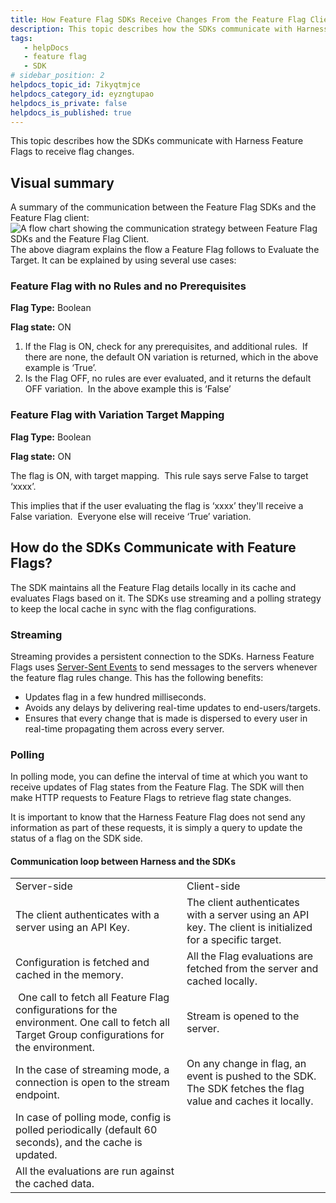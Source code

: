 ```yaml
---
title: How Feature Flag SDKs Receive Changes From the Feature Flag Client
description: This topic describes how the SDKs communicate with Harness Feature Flags to receive flag changes.
tags: 
   - helpDocs
   - feature flag
   - SDK
# sidebar_position: 2
helpdocs_topic_id: 7ikyqtmjce
helpdocs_category_id: eyzngtupao
helpdocs_is_private: false
helpdocs_is_published: true
---
```


This topic describes how the SDKs communicate with Harness Feature Flags to receive flag changes.

## Visual summary

A summary of the communication between the Feature Flag SDKs and the Feature Flag client: 
![A flow chart showing the communication strategy between Feature Flag SDKs and the Feature Flag Client.](./static/2-communication-sdks-harness-feature-flags-01.jpeg)The above diagram explains the flow a Feature Flag follows to Evaluate the Target. It can be explained by using several use cases:

### Feature Flag with no Rules and no Prerequisites

**Flag Type:** Boolean

**Flag state:** ON

1. If the Flag is ON, check for any prerequisites, and additional rules.  If there are none, the default ON variation is returned, which in the above example is ‘True’.
2. Is the Flag OFF, no rules are ever evaluated, and it returns the default OFF variation.  In the above example this is ‘False’

### Feature Flag with Variation Target Mapping

**Flag Type:** Boolean

**Flag state:** ON

The flag is ON, with target mapping.  This rule says serve False to target ‘xxxx’. 

This implies that if the user evaluating the flag is ‘xxxx’ they'll receive a False variation.  Everyone else will receive ‘True’ variation.

## How do the SDKs Communicate with Feature Flags?

The SDK maintains all the Feature Flag details locally in its cache and evaluates Flags based on it. The SDKs use streaming and a polling strategy to keep the local cache in sync with the flag configurations.

### Streaming

Streaming provides a persistent connection to the SDKs. Harness Feature Flags uses [Server-Sent Events](https://en.wikipedia.org/wiki/Server-sent_events) to send messages to the servers whenever the feature flag rules change. This has the following benefits:

* Updates flag in a few hundred milliseconds.
* Avoids any delays by delivering real-time updates to end-users/targets.
* Ensures that every change that is made is dispersed to every user in real-time propagating them across every server.

### Polling

In polling mode, you can define the interval of time at which you want to receive updates of Flag states from the Feature Flag. The SDK will then make HTTP requests to Feature Flags to retrieve flag state changes.

It is important to know that the Harness Feature Flag does not send any information as part of these requests, it is simply a query to update the status of a flag on the SDK side.

#### Communication loop between Harness and the SDKs



|  |  |
| --- | --- |
| Server-side | Client-side |
| The client authenticates with a server using an API Key. | The client authenticates with a server using an API key. The client is initialized for a specific target. |
| Configuration is fetched and cached in the memory. | All the Flag evaluations are fetched from the server and cached locally. |
| One call to fetch all Feature Flag configurations for the environment. One call to fetch all Target Group configurations for the environment.  | Stream is opened to the server.  |
| In the case of streaming mode, a connection is open to the stream endpoint. | On any change in flag, an event is pushed to the SDK. The SDK fetches the flag value and caches it locally. |
| In case of polling mode, config is polled periodically (default 60 seconds), and the cache is updated.  |   |
| All the evaluations are run against the cached data. |   |

